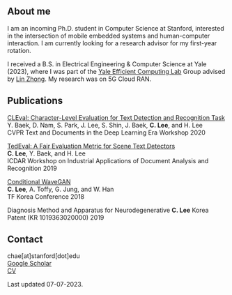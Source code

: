 ## About me
I am an incoming Ph.D. student in Computer Science at Stanford, interested in the intersection of mobile embedded systems and human-computer interaction. I am currently looking for a research advisor for my first-year rotation.

I received a B.S. in Electrical Engineering & Computer Science at Yale (2023), where I was part of the [Yale Efficient Computing Lab](http://www.yecl.org/) Group advised by [Lin Zhong](http://www.linzhong.org/). My research was on 5G Cloud RAN.

## Publications
[CLEval: Character-Level Evaluation for Text Detection and Recognition Task](https://openaccess.thecvf.com/content_CVPRW_2020/html/w34/Baek_CLEval_Character-Level_Evaluation_for_Text_Detection_and_Recognition_Tasks_CVPRW_2020_paper.html)<br/>
Y. Baek, D. Nam, S. Park, J. Lee, S. Shin, J. Baek, **C. Lee**, and H. Lee<br/>
CVPR Text and Documents in the Deep Learning Era Workshop 2020

[TedEval: A Fair Evaluation Metric for Scene Text Detectors](https://arxiv.org/abs/1907.01227)<br/>
**C. Lee**, Y. Baek, and H. Lee<br/>
ICDAR Workshop on Industrial Applications of Document Analysis and Recognition 2019

[Conditional WaveGAN](https://arxiv.org/abs/1809.10636)<br/>
**C. Lee**, A. Toffy, G. Jung, and W. Han<br/>
TF Korea Conference 2018

Diagnosis Method and Apparatus for Neurodegenerative
**C. Lee**
Korea Patent (KR 1019363020000) 2019

## Contact
chae[at]stanford[dot]edu<br/>
[Google Scholar](https://scholar.google.com/citations?user=lFAXJhUAAAAJ&hl=en&authuser=1)<br/>
[CV](https://github.com/chaeyoung-lee/chaeyoung-lee.github.io/blob/main/documents/cv.pdf)<br/>

Last updated 07-07-2023.
